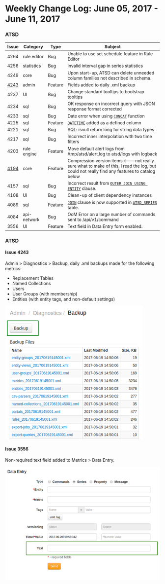 Weekly Change Log: June 05, 2017 - June 11, 2017
==================================================
### ATSD

| Issue| Category    | Type    | Subject              |
|------|-------------|---------|----------------------|
| 4264 |rule editor | Bug | Unable to use set schedule feature in Rule Editor|
| 4256 | statistics | Bug | invalid interval gap in series statistics |
| 4249 | core | Bug | Upon start-up, ATSD can delete unneeded column families not described in schema. |
| [4243](#Issue-4243) | admin | Feature | Fields added to daily .xml backup |
| 4237 | UI | Bug | Change standard tooltips to bootstrap tooltips |
| 4234 | sql | Bug | OK response on incorrect query with JSON response format corrected |
| 4233 | sql | Bug | Date error when using [`CONCAT`](https://github.com/axibase/atsd/tree/master/api/sql#string-functions) function |
| 4225 | sql | Feature | [`DATETIME`](https://github.com/axibase/atsd/tree/master/api/sql#predefined-columns) added as a defined column |
| 4221 | sql | Bug | SQL: isnull return long for string data types |
| 4217 | sql | Bug | Incorrect inner interpolation with two time filters |
| 4203 | rule engine | Feature | Move default alert logs from /tmp/atsd/alert.log to atsd/logs with logback |
| [4194](#Issue-4194) | core | Feature | Compression version items <---not really sure what to make of this, I read the log, but could not really find any features to catalog below |
| 4157 | sql | Bug | Incorrect result from [`OUTER JOIN USING ENTITY`](https://github.com/axibase/atsd/blob/master/api/sql/examples/outer-join-with-aggregation.md) clause. |
| 4108 | UI | Bug | Clean-up of client dependency instances |
| 4089 | sql | Feature | [`JOIN`](https://github.com/axibase/atsd/tree/master/api/sql#joins) clause is now supported in [`ATSD_SERIES`](https://github.com/axibase/atsd/tree/master/api/sql#atsd_series-table) table. |
| 4084 | api-network | Bug | OoM Error on a large number of commands sent to /api/v1/command |
| 3556 | UI | Feature | Text field in Data Entry form enabled. |

### ATSD

#### Issue 4243

Admin > Diagnostics > Backup, daily .xml backups made for the following metrics:
* Replacement Tables
* Named Collections
* Users
* User Groups (with membership)
* Entities (with entity tags, and non-default settings)

![4243](Images/4243.png)

#### Issue 3556

Non-required text field added to Metrics > Data Entry.

![3556](Images/3556.png)